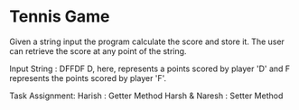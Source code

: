 # Tennis Game
 
  Given a string input the program calculate the score and store it. The user can retrieve the score at any point of the string.
  
  Input String : DFFDF 
                    D, here, represents a points scored by player 'D' and F represents the points scored by player 'F'.
                    
  Task Assignment: 
            Harish : Getter Method
            Harsh & Naresh : Setter Method
  
 
